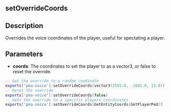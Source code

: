 ## setOverrideCoords

## Description

Overrides the voice coordinates of the player, useful for spectating a player.

## Parameters

* **coords**: The coordinates to set the player to as a vector3, or false to reset the override.


```lua
-- Set the override to a random coodinate
exports['pma-voice']:setOverrideCoords(vector3(2555.0, -1601.0, 13.0))
-- Reset the override
exports['pma-voice']:setOverrideCoords(false)
-- Sets the override to a specific players coordinates
exports['pma-voice']:setOverrideCoords(GetEntityCoords(GetPlayerPed(3 --[[Player ID]])))
```